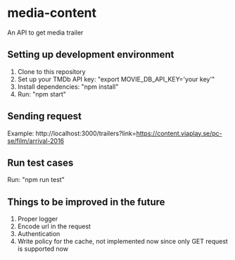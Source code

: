 # media-content
An API to get media trailer

## Setting up development environment
1. Clone to this repository
2. Set up your TMDb API key: "export MOVIE_DB_API_KEY='your key'"
3. Install dependencies: "npm install"
4. Run: "npm start"

## Sending request
Example: http://localhost:3000/trailers?link=https://content.viaplay.se/pc-se/film/arrival-2016

## Run test cases
Run: "npm run test"

## Things to be improved in the future
1. Proper logger
2. Encode url in the request
3. Authentication
4. Write policy for the cache, not implemented now since only GET request is supported now
